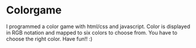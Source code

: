# Colorgame
I programmed a color game with html/css and javascript.
Color is displayed in RGB notation and mapped to six colors to choose from. 
You have to choose the right color. Have fun!! :)
